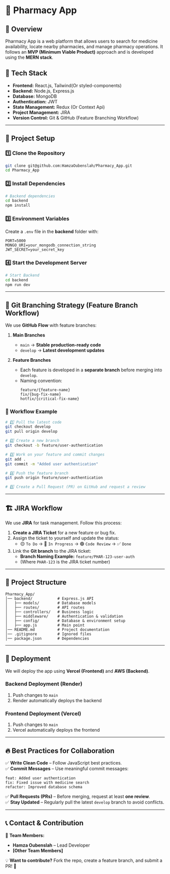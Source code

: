 # 🏥 Pharmacy App

## 📌 Overview
Pharmacy App is a web platform that allows users to search for medicine availability, locate nearby pharmacies, and manage pharmacy operations. It follows an **MVP (Minimum Viable Product)** approach and is developed using the **MERN stack**.

## 🚀 Tech Stack
- **Frontend:** React.js,  Tailwind(Or styled-components)
- **Backend:** Node.js, Express.js
- **Database:** MongoDB
- **Authentication:** JWT
- **State Management:** Redux (Or Context Api)
- **Project Management:** JIRA
- **Version Control:** Git & GitHub (Feature Branching Workflow)

---

## 🔧 Project Setup

### **1️⃣ Clone the Repository**
```bash
git clone git@github.com:HamzaOubenslah/Pharmacy_App.git
cd Pharmacy_App
```

### **2️⃣ Install Dependencies**
```bash
# Backend dependencies
cd backend
npm install

```

### **3️⃣ Environment Variables**
Create a `.env` file in the **backend** folder with:
```
PORT=5000
MONGO_URI=your_mongodb_connection_string
JWT_SECRET=your_secret_key
```

### **4️⃣ Start the Development Server**
```bash
# Start Backend
cd backend
npm run dev

```

---

## 🌲 Git Branching Strategy (Feature Branch Workflow)
We use **GitHub Flow** with feature branches:

1. **Main Branches**
   - `main` → **Stable production-ready code**
   - `develop` → **Latest development updates**

2. **Feature Branches**
   - Each feature is developed in a **separate branch** before merging into `develop`.
   - Naming convention:  
     ```
     feature/{feature-name}
     fix/{bug-fix-name}
     hotfix/{critical-fix-name}
     ```

### **🚀 Workflow Example**
```bash
# 1️⃣ Pull the latest code
git checkout develop
git pull origin develop

# 2️⃣ Create a new branch
git checkout -b feature/user-authentication

# 3️⃣ Work on your feature and commit changes
git add .
git commit -m "Added user authentication"

# 4️⃣ Push the feature branch
git push origin feature/user-authentication

# 5️⃣ Create a Pull Request (PR) on GitHub and request a review
```

---

## 🏗️ JIRA Workflow  
We use **JIRA** for task management. Follow this process:

1. **Create a JIRA Ticket** for a new feature or bug fix.
2. Assign the ticket to yourself and update the status:
   - 🟡 `To Do` → 🔵 `In Progress` → 🟢 `Code Review` → ✅ `Done`
3. Link the **Git branch** to the JIRA ticket:
   - **Branch Naming Example:** `feature/PHAR-123-user-auth`
   - (Where `PHAR-123` is the JIRA ticket number)

---

## 📁 Project Structure

```
Pharmacy_App/
│── backend/           # Express.js API
│   ├── models/        # Database models
│   ├── routes/        # API routes
│   ├── controllers/   # Business logic
│   ├── middleware/    # Authentication & validation
│   ├── config/        # Database & environment setup
│   ├── app.js         # Main point
│── README.md          # Project documentation
│── .gitignore         # Ignored files
│── package.json       # Dependencies
```

---

## 🚀 Deployment
We will deploy the app using **Vercel (Frontend)** and **AWS (Backend)**.

### **Backend Deployment (Render)**
1. Push changes to `main`
2. Render automatically deploys the backend

### **Frontend Deployment (Vercel)**
1. Push changes to `main`
2. Vercel automatically deploys the frontend

---

## 🔥 Best Practices for Collaboration
✅ **Write Clean Code** – Follow JavaScript best practices.  
✅ **Commit Messages** – Use meaningful commit messages:  
   ```
   feat: Added user authentication
   fix: Fixed issue with medicine search
   refactor: Improved database schema
   ```
✅ **Pull Requests (PRs)** – Before merging, request at least **one review**.  
✅ **Stay Updated** – Regularly pull the latest `develop` branch to avoid conflicts.  

---

## 📞 Contact & Contribution
👥 **Team Members:**
- **Hamza Oubenslah** – Lead Developer
- **[Other Team Members]**  

💡 **Want to contribute?** Fork the repo, create a feature branch, and submit a PR! 🚀
